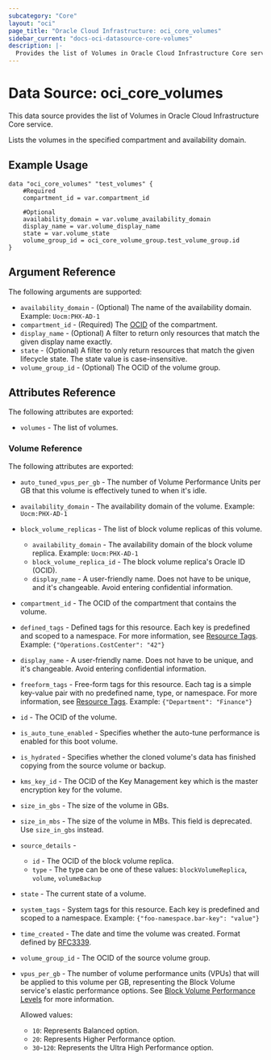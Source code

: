 ```yaml
---
subcategory: "Core"
layout: "oci"
page_title: "Oracle Cloud Infrastructure: oci_core_volumes"
sidebar_current: "docs-oci-datasource-core-volumes"
description: |-
  Provides the list of Volumes in Oracle Cloud Infrastructure Core service
---
```


# Data Source: oci_core_volumes
This data source provides the list of Volumes in Oracle Cloud Infrastructure Core service.

Lists the volumes in the specified compartment and availability domain.


## Example Usage

```hcl
data "oci_core_volumes" "test_volumes" {
	#Required
	compartment_id = var.compartment_id

	#Optional
	availability_domain = var.volume_availability_domain
	display_name = var.volume_display_name
	state = var.volume_state
	volume_group_id = oci_core_volume_group.test_volume_group.id
}
```

## Argument Reference

The following arguments are supported:

* `availability_domain` - (Optional) The name of the availability domain.  Example: `Uocm:PHX-AD-1` 
* `compartment_id` - (Required) The [OCID](https://docs.cloud.oracle.com/iaas/Content/General/Concepts/identifiers.htm) of the compartment.
* `display_name` - (Optional) A filter to return only resources that match the given display name exactly. 
* `state` - (Optional) A filter to only return resources that match the given lifecycle state. The state value is case-insensitive. 
* `volume_group_id` - (Optional) The OCID of the volume group.


## Attributes Reference

The following attributes are exported:

* `volumes` - The list of volumes.

### Volume Reference

The following attributes are exported:

* `auto_tuned_vpus_per_gb` - The number of Volume Performance Units per GB that this volume is effectively tuned to when it's idle. 
* `availability_domain` - The availability domain of the volume.  Example: `Uocm:PHX-AD-1` 
* `block_volume_replicas` - The list of block volume replicas of this volume.
	* `availability_domain` - The availability domain of the block volume replica.  Example: `Uocm:PHX-AD-1` 
	* `block_volume_replica_id` - The block volume replica's Oracle ID (OCID).
	* `display_name` - A user-friendly name. Does not have to be unique, and it's changeable. Avoid entering confidential information. 
* `compartment_id` - The OCID of the compartment that contains the volume.
* `defined_tags` - Defined tags for this resource. Each key is predefined and scoped to a namespace. For more information, see [Resource Tags](https://docs.cloud.oracle.com/iaas/Content/General/Concepts/resourcetags.htm).  Example: `{"Operations.CostCenter": "42"}` 
* `display_name` - A user-friendly name. Does not have to be unique, and it's changeable. Avoid entering confidential information. 
* `freeform_tags` - Free-form tags for this resource. Each tag is a simple key-value pair with no predefined name, type, or namespace. For more information, see [Resource Tags](https://docs.cloud.oracle.com/iaas/Content/General/Concepts/resourcetags.htm).  Example: `{"Department": "Finance"}` 
* `id` - The OCID of the volume.
* `is_auto_tune_enabled` - Specifies whether the auto-tune performance is enabled for this boot volume. 
* `is_hydrated` - Specifies whether the cloned volume's data has finished copying from the source volume or backup. 
* `kms_key_id` - The OCID of the Key Management key which is the master encryption key for the volume. 
* `size_in_gbs` - The size of the volume in GBs.
* `size_in_mbs` - The size of the volume in MBs. This field is deprecated. Use `size_in_gbs` instead.
* `source_details` - 
	* `id` - The OCID of the block volume replica.
	* `type` - The type can be one of these values: `blockVolumeReplica`, `volume`, `volumeBackup`
* `state` - The current state of a volume.
* `system_tags` - System tags for this resource. Each key is predefined and scoped to a namespace. Example: `{"foo-namespace.bar-key": "value"}` 
* `time_created` - The date and time the volume was created. Format defined by [RFC3339](https://tools.ietf.org/html/rfc3339).
* `volume_group_id` - The OCID of the source volume group.
* `vpus_per_gb` - The number of volume performance units (VPUs) that will be applied to this volume per GB, representing the Block Volume service's elastic performance options. See [Block Volume Performance Levels](https://docs.cloud.oracle.com/iaas/Content/Block/Concepts/blockvolumeperformance.htm#perf_levels) for more information.

	Allowed values:
	* `10`: Represents Balanced option.
	* `20`: Represents Higher Performance option.
	* `30`-`120`: Represents the Ultra High Performance option. 

